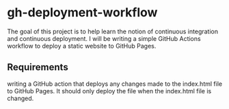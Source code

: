 # gh-deployment-workflow
The goal of this project is to help learn the notion of continuous integration and continuous deployment. I will be writing a simple GitHub Actions workflow to deploy a static website to GitHub Pages.
## Requirements
writing a GitHub action that deploys any changes made to the index.html file to GitHub Pages. It should only deploy the file when the index.html file is changed.

